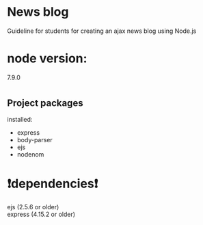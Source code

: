 # News blog
Guideline for students for creating an ajax news blog using Node.js

# node version:
7.9.0

# <h2>Project packages</h2>
installed:</br>
<ul>
  <li>express</li>
  <li>body-parser</li>
  <li>ejs</li>
  <li>nodenom</li>
</ul>
  
# :exclamation:dependencies:exclamation:</br> 
ejs (2.5.6 or older) </br>
express (4.15.2 or older)
